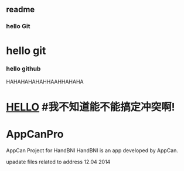 ## readme
### hello Git
# hello git 
### hello github
HAHAHAHAHAHHAAHHAHAHA

[HELLO](www.baidu.com)
#我不知道能不能搞定冲突啊!
=======
AppCanPro
=========

AppCan Project for HandBNI
HandBNI is an app developed by AppCan.

upadate files related to address 12.04 2014

